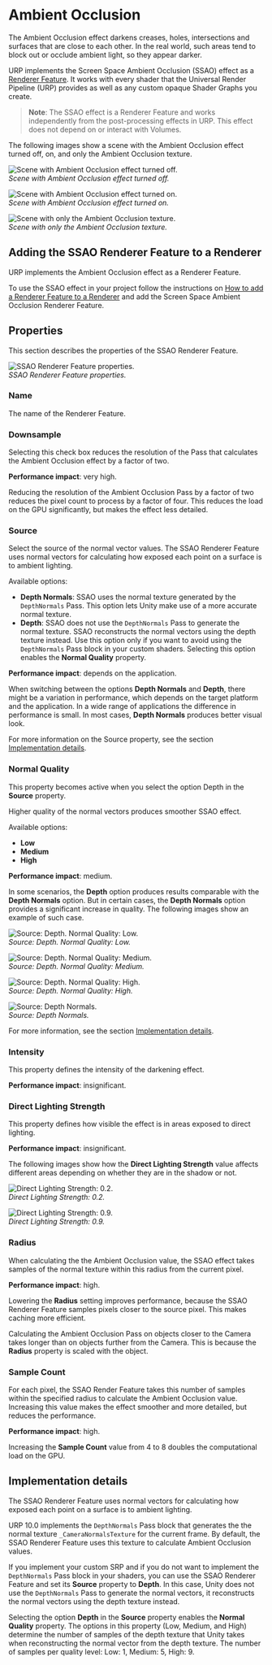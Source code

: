 # Ambient Occlusion

The Ambient Occlusion effect darkens creases, holes, intersections and surfaces that are close to each other. In the real world, such areas tend to block out or occlude ambient light, so they appear darker.

URP implements the Screen Space Ambient Occlusion (SSAO) effect as a [Renderer Feature](urp-renderer-feature.md). It works with every shader that the Universal Render Pipeline (URP) provides as well as any custom opaque Shader Graphs you create.

> **Note**: The SSAO effect is a Renderer Feature and works independently from the post-processing effects in URP. This effect does not depend on or interact with Volumes.

The following images show a scene with the Ambient Occlusion effect turned off, on, and only the Ambient Occlusion texture.

![Scene with Ambient Occlusion effect turned off.](Images/post-proc/ssao/scene-ssao-off.png)
<br/>_Scene with Ambient Occlusion effect turned off._

![Scene with Ambient Occlusion effect turned on.](Images/post-proc/ssao/scene-ssao-on.png)
<br/>_Scene with Ambient Occlusion effect turned on._

![Scene with only the Ambient Occlusion texture.](Images/post-proc/ssao/scene-ssao-only-ao.png)
<br/>_Scene with only the Ambient Occlusion texture._

## Adding the SSAO Renderer Feature to a Renderer

URP implements the Ambient Occlusion effect as a Renderer Feature.

To use the SSAO effect in your project follow the instructions on [How to add a Renderer Feature to a Renderer](urp-renderer-feature-how-to-add.md) and add the Screen Space Ambient Occlusion Renderer Feature.

## Properties

This section describes the properties of the SSAO Renderer Feature.

![SSAO Renderer Feature properties.](Images/post-proc/ssao/ssao-renderer-feature-created.png)
<br/>_SSAO Renderer Feature properties._

### Name

The name of the Renderer Feature.

### Downsample

Selecting this check box reduces the resolution of the Pass that calculates the Ambient Occlusion effect by a factor of two.

**Performance impact**: very high.

Reducing the resolution of the Ambient Occlusion Pass by a factor of two reduces the pixel count to process by a factor of four. This reduces the load on the GPU significantly, but makes the effect less detailed.

### Source

Select the source of the normal vector values. The SSAO Renderer Feature uses normal vectors for calculating how exposed each point on a surface is to ambient lighting.

Available options:

* **Depth Normals**: SSAO uses the normal texture generated by the `DepthNormals` Pass. This option lets Unity make use of a more accurate normal texture.
* **Depth**: SSAO does not use the `DepthNormals` Pass to generate the normal texture. SSAO reconstructs the normal vectors using the depth texture instead. Use this option only if you want to avoid using the `DepthNormals` Pass block in your custom shaders. Selecting this option enables the **Normal Quality** property.

**Performance impact**: depends on the application.

When switching between the options **Depth Normals** and **Depth**, there might be a variation in performance, which depends on the target platform and the application. In a wide range of applications the difference in performance is small. In most cases, **Depth Normals** produces better visual look.

For more information on the Source property, see the section [Implementation details](#implementation-details).

### Normal Quality

This property becomes active when you select the option Depth in the **Source** property.

Higher quality of the normal vectors produces smoother SSAO effect.

Available options:

* **Low**
* **Medium**
* **High**

**Performance impact**: medium.

In some scenarios, the **Depth** option produces results comparable with the **Depth Normals** option. But in certain cases, the **Depth Normals** option provides a significant increase in quality. The following images show an example of such case.

![Source: Depth. Normal Quality: Low.](Images/post-proc/ssao/ssao-depth-q-low.png)
<br>_Source: Depth. Normal Quality: Low._

![Source: Depth. Normal Quality: Medium.](Images/post-proc/ssao/ssao-depth-q-medium.png)
<br>_Source: Depth. Normal Quality: Medium._

![Source: Depth. Normal Quality: High.](Images/post-proc/ssao/ssao-depth-q-high.png)
<br>_Source: Depth. Normal Quality: High._

![Source: Depth Normals.](Images/post-proc/ssao/ssao-depth-normals.png)
<br>_Source: Depth Normals._

For more information, see the section [Implementation details](#implementation-details).

### Intensity

This property defines the intensity of the darkening effect.

**Performance impact**: insignificant.

### Direct Lighting Strength

This property defines how visible the effect is in areas exposed to direct lighting.

**Performance impact**: insignificant.

The following images show how the **Direct Lighting Strength** value affects different areas depending on whether they are in the shadow or not.

![Direct Lighting Strength: 0.2.](Images/post-proc/ssao/ssao-direct-light-02.png)
<br>_Direct Lighting Strength: 0.2._

![Direct Lighting Strength: 0.9.](Images/post-proc/ssao/ssao-direct-light-09.png)
<br>_Direct Lighting Strength: 0.9._

### Radius

When calculating the the Ambient Occlusion value, the SSAO effect takes samples of the normal texture within this radius from the current pixel.

**Performance impact**: high.

Lowering the **Radius** setting improves performance, because the SSAO Renderer Feature samples pixels closer to the source pixel. This makes caching more efficient.

Calculating the Ambient Occlusion Pass on objects closer to the Camera takes longer than on objects further from the Camera. This is because the **Radius** property is scaled with the object.

### Sample Count

For each pixel, the SSAO Render Feature takes this number of samples within the specified radius to calculate the Ambient Occlusion value. Increasing this value makes the effect smoother and more detailed, but reduces the performance.

**Performance impact**: high.

Increasing the **Sample Count** value from 4 to 8 doubles the computational load on the GPU.

<a name="#implementation-details"></a>

## Implementation details

The SSAO Renderer Feature uses normal vectors for calculating how exposed each point on a surface is to ambient lighting.

URP 10.0 implements the `DepthNormals` Pass block that generates the the normal texture `_CameraNormalsTexture` for the current frame. By default, the SSAO Renderer Feature uses this texture to calculate Ambient Occlusion values.

If you implement your custom SRP and if you do not want to implement the `DepthNormals` Pass block in your shaders, you can use the SSAO Renderer Feature and set its **Source** property to **Depth**. In this case, Unity does not use the `DepthNormals` Pass to generate the normal vectors, it reconstructs the normal vectors using the depth texture instead.

Selecting the option **Depth** in the **Source** property enables the **Normal Quality** property. The options in this property (Low, Medium, and High) determine the number of samples of the depth texture that Unity takes when reconstructing the normal vector from the depth texture. The number of samples per quality level: Low: 1, Medium: 5, High: 9.
